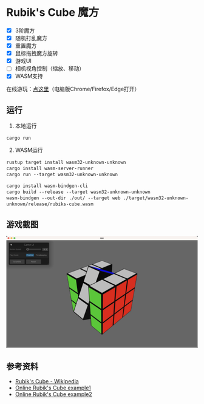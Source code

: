 # Rubik's Cube 魔方
- [x] 3阶魔方
- [x] 随机打乱魔方
- [x] 重置魔方
- [x] 鼠标拖拽魔方旋转
- [x] 游戏UI
- [ ] 相机视角控制（缩放、移动）
- [x] WASM支持

在线游玩：[点这里](https://nightswatchgames.github.io/games/rubiks-cube/)（电脑版Chrome/Firefox/Edge打开）

## 运行
1. 本地运行
```
cargo run
```
2. WASM运行
```
rustup target install wasm32-unknown-unknown
cargo install wasm-server-runner
cargo run --target wasm32-unknown-unknown
```
```
cargo install wasm-bindgen-cli
cargo build --release --target wasm32-unknown-unknown
wasm-bindgen --out-dir ./out/ --target web ./target/wasm32-unknown-unknown/release/rubiks-cube.wasm
```

## 游戏截图
![playing cube](https://raw.githubusercontent.com/NightsWatchGames/rubiks-cube/master/screenshots/playing_cube.jpg)

## 参考资料
- [Rubik's Cube - Wikipedia](https://en.wikipedia.org/wiki/Rubik%27s_Cube)
- [Online Rubik's Cube example1](https://rubikscu.be/)
- [Online Rubik's Cube example2](https://cube-solver.com/)